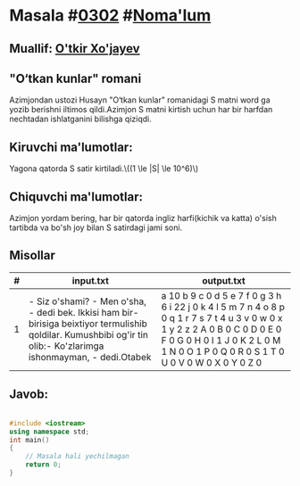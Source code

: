 
<h1>Masala #<a href="https://robocontest.uz/tasks/0302">0302</a> #<a href="https://robocontest.uz/tasks?category=1">Noma'lum</a></h1>
<h2> Muallif: <a href="https://robocontest.uz/profile/mensenvau">O'tkir Xo'jayev</a></h2>
<h2>"O‘tkan kunlar" romani</h2>
<p>Azimjondan ustozi Husayn "O‘tkan kunlar" romanidagi S matni word ga yozib berishni iltimos qildi.Azimjon S matni kirtish uchun har bir harfdan nechtadan ishlatganini bilishga qiziqdi.</p>
<h2>Kiruvchi ma'lumotlar:</h2>
<p>Yagona qatorda S satir kirtiladi.\((1 \le |S| \le 10^6)\)</p>
<h2>Chiquvchi ma'lumotlar:</h2>
<p>Azimjon yordam bering, har bir qatorda ingliz harfi(kichik va katta) o'sish tartibda va bo'sh joy bilan S satirdagi jami soni.</p>
<h2>Misollar</h2>
<table>
    <thead>
        <tr>
            <th>#</th>
            <th>input.txt</th>
            <th>output.txt</th>
        </tr>
    </thead>
    <tbody>
            <tr>
                <td>1</td>
                <td>- Siz o'shami? - Men o'sha, - dedi bek. Ikkisi ham bir-birisiga beixtiyor termulishib qoldilar. Kumushbibi og'ir tin olib:- Ko'zlarimga ishonmayman, - dedi.Otabek</td>
                <td>a 10
b 9
c 0
d 5
e 7
f 0
g 3
h 6
i 22
j 0
k 4
l 5
m 7
n 4
o 8
p 0
q 1
r 7
s 7
t 4
u 3
v 0
w 0
x 1
y 2
z 2
A 0
B 0
C 0
D 0
E 0
F 0
G 0
H 0
I 1
J 0
K 2
L 0
M 1
N 0
O 1
P 0
Q 0
R 0
S 1
T 0
U 0
V 0
W 0
X 0
Y 0
Z 0</td>
            </tr>
    </tbody>
    </table>
    
<h2>Javob:</h2>

######
```cpp
#include <iostream>
using namespace std;
int main()
{
    // Masala hali yechilmagan
    return 0;
}
```
